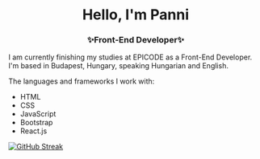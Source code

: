 <h1 align="center">Hello, I'm Panni</h1>
<h3 align="center">✨Front-End Developer✨</h3>

 I am currently finishing my studies at EPICODE as a Front-End Developer. I'm based in Budapest, Hungary, speaking Hungarian and English.
  
 The languages and frameworks I work with:
  
  - HTML
  - CSS
  - JavaScript
  - Bootstrap
  - React.js
  
  
  
[![GitHub Streak](https://streak-stats.demolab.com?user=Viserya11&theme=onedark_duo&border_radius=1.9)](https://git.io/streak-stats)
